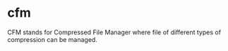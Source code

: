 # cfm
CFM stands for Compressed File Manager where file of different types of compression can be managed.
